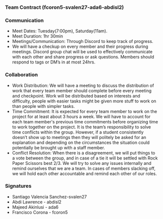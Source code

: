 ### **Team Contract (fcoron5-svalen27-ada6-abdisl2)**


### **Communication**



*   Meet Dates: Tuesday(7:00pm), Saturday(11am).
*   Meet Duration: 1hr 30min
*   Meetings/Communication: Through Discord to keep track of progress.
*   We will have a checkup on every member and their progress during meetings. Discord group chat will be used to effectively communicate with each other and share progress or ask questions. Members should respond to tags or DM’s in at most 24hrs.


### **Collaboration**



*   Work Distribution: We will have a meeting to discuss the distribution of work that every team member should complete before every meeting and checkpoint. Work will be distributed based on interests and difficulty, people with easier tasks might be given more stuff to work on than people with simpler tasks.
*   Time Commitment: It is expected for every team member to work on the project for at least about 3 hours a week. We will have to account for each team member's previous time commitments before organizing time to work together on the project. It is the team’s responsibility to solve time conflicts within the group. However, if a student consistently doesn’t show up to meetings then they will politely be asked for an explanation and depending on the circumstances the situation could potentially be brought up with a staff member.
*   Conflict Resolution: When there is a disagreement, we will put things to a vote between the group, and in case of a tie it will be settled with Rock Paper Scissors best 2/3. We will try to solve any issues internally and remind ourselves that we are a team. In cases of members slacking off, we will hold each other accountable and remind each other of our roles.


### **Signatures**
* Santiago Valencia Sanchez-svalen27
* Abdi Lawrence - abdisl2 
* Majeed Akinlusi - ada6
* Francisco Corona - fcoron5
